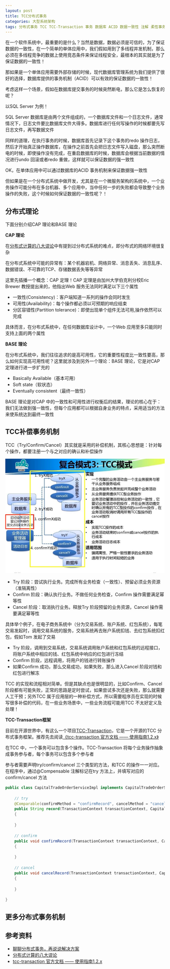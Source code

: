 ```yaml
---
layout: post
title: TCC分布式事务
categories: 大型系统架构 
tags: 分布式事务 TCC TCC-Transaction 事务 数据库 ACID 数据一致性 注解 柔性事务 刚性事务 CAP BASE 
---
```


在一个软件系统中，最重要的是什么？当然是数据，数据必须是可信的，为了保证数据的一致性，在一个简单的单体应用中，我们假如用到了多线程并发机制，那么必须在多线程竞争的数据上使用竞态条件来保证线程安全，最根本的其实就是为了保证数据的一致性！

那如果是一个单体应用需要外部存储的时候，现代数据库管理系统为我们提供了很好的选择，数据库提供的事务机制（ACID）可以有效的保证数据的一致性！

考虑这样一个场景，假如在数据库提交事务的时候突然断电，那么它是怎么恢复的呢？

以SQL Server 为例！

SQL Server 数据库是由两个文件组成的，一个数据库文件和一个日志文件，通常情况下，日志文件要比数据库文件大得多。数据库进行任何写操作的时候都要先写日志文件，再写数据文件

同样的道理，在执行事务的时候，数据库首先记录下这个事务的redo 操作日志，然后才开始真正操作数据库，在操作之前首先会把日志文件写入磁盘，那么突然断电的时候，即使操作没有完成，在重启数据库的时候，数据库会根据当前数据的情况进行undo 回滚或者redo 重做，这样就可以保证数据的强一致性

OK，在单体应用中可以通过数据库的ACID 事务机制来保证数据强一致性

但如果是在一个分布式系统中做开发，尤其是在一个微服务架构的系统中，一个业务操作可能分布在多台机器、多个应用中，当中任何一步的失败都会导致整个业务操作的失败，这个时候如何保证数据的一致性呢？！

## 分布式理论

下面分别介绍CAP 理论和BASE 理论

**CAP 理论**

在[分布式计算的八大谬论](http://www.xumenger.com/the-eight-fallacies-of-distributed-computing-20180817/)中有提到过分布式系统的难点，即分布式的网络环境很复杂

在分布式系统中可能的异常有：某个机器宕机、网络异常、消息丢失、消息乱序、数据错误、不可靠的TCP、存储数据丢失等等异常

这里先插播一个概念：CAP 定理！CAP 定理是由加州大学伯克利分校Eric Brewer 教授提出来的，他指出Web 服务无法同时满足以下三个属性

* 一致性(Consistency)：客户端知道一系列的操作会同时发生
* 可用性(Availability)：每个操作都必须以可预期的响应结束
* 分区容错性(Partition tolerance)：即使出现单个组件无法可用,操作依然可以完成

具体而言，在分布式系统中，在任何数据库设计中，一个Web 应用至多只能同时支持上面的两个属性

**BASE 理论**

在分布式系统中，我们往往追求的是高可用性，它的重要性程度比一致性要高，那么如何实现高可用性呢？这里就涉及到另外一个理论：BASE 理论，它是对CAP 定理进行进一步扩充的

* Basically Available（基本可用）
* Soft state（软状态）
* Eventually consistent（最终一致性）

BASE 理论是对CAP 中的一致性和可用性进行权衡后的结果，理论的核心在于：我们无法做到强一致性，但每个应用都可以根据自身业务的特点，采用适当的方法来使系统达到最终一致性

## TCC补偿事务机制

TCC（Try/Confirm/Cancel）其实就是采用的补偿机制，其核心思想是：针对每个操作，都要注册一个与之对应的确认和补偿操作

![](../media/image/2018-10-21/01.jpeg)

* Try 阶段：尝试执行业务。完成所有业务检查（一致性）、预留必须业务资源（准隔离性）
* Confirm 阶段：确认执行业务。不做任何业务检查，Confirm 操作需要满足幂等性
* Cancel 阶段：取消执行业务。释放Try 阶段预留的业务资源，Cancel 操作需要满足幂等性

具体举个例子，在电子商务系统中（分为交易系统、账户系统、红包系统），每笔交易发起时，调用交易系统的服务，交易系统再去账户系统扣钱、去红包系统扣红包，假如Tom 发起了交易

* Try 阶段，调用到交易系统，交易系统调用账户系统和红包系统的远程接口，将账户系统中相应的钱、红包系统中响应的红包进行冻结
* Confirm 阶段，远程调用，将用户的钱进行转账操作
* 如果Confirm 成功，那么交易成功，如果失败，那么进入Cancel 阶段对钱和红包进行解冻

TCC 的实现和流程相对简单。但是其缺点也是很明显的，比如Confirm、Cancel 阶段都有可能失败，正常的思路是定时尝试，如果尝试多次还是失败，那么就需要人工干预；另外TCC 属于应用层的一种补偿方式，所以需要程序员在实现的时候写很多补偿的代码，在一些业务场景中，一些业务流程可能用TCC 不太好定义及处理！

**TCC-Transaction框架**

目前在开源世界中，有这么一个项目[TCC-Transaction](https://github.com/changmingxie/tcc-transaction)，它是一个开源的TCC 分布式事务框架。推荐先去阅读[《tcc-transaction 官方文档 —— 使用指南1.2.x》](https://github.com/changmingxie/tcc-transaction/wiki/%E4%BD%BF%E7%94%A8%E6%8C%87%E5%8D%971.2.x)

在TCC 中，一个事务可以包含多个操作。TCC-Transaction 将每个业务操作抽象成事务参与者，每个事务可以包含多个参与者

参与者需要声明try/confirm/cancel 三个类型的方法，和TCC 的操作一一对应。在程序中，通过@Compensable 注解标记在try 方法上，并填写对应的confirm/cancel 方法

```java
public class CapitalTradeOrderServiceImpl implements CapitalTradeOrderService {

    // try
    @Comparable(confirmMethod = "confirmRecord", cancelMethod = "cancelRecord", transactionContextEditor = MethodTransactionContextEditor.class)
    public String record(TransactionContext transactionContext, CapitalTradeOrderDto tradeOrderDto) 
    {

    }

    // confirm
    public void confirmRecord(TransactionContext transactionContext, CapitalTradeOrderDto tradeOrderDto) 
    {

    }

    // cancel
    public void cancelRecord(TransactionContext transactionContext, CapitalTradeOrderDto tradeOrderDto) 
    {

    }

}
```

## 更多分布式事务机制



## 参考资料

* [聊聊分布式事务，再说说解决方案](https://www.cnblogs.com/savorboard/p/distributed-system-transaction-consistency.html)
* [分布式计算的八大谬论](http://www.xumenger.com/the-eight-fallacies-of-distributed-computing-20180817/)
* [tcc-transaction 官方文档 —— 使用指南1.2.x](https://github.com/changmingxie/tcc-transaction/wiki/%E4%BD%BF%E7%94%A8%E6%8C%87%E5%8D%971.2.x)
